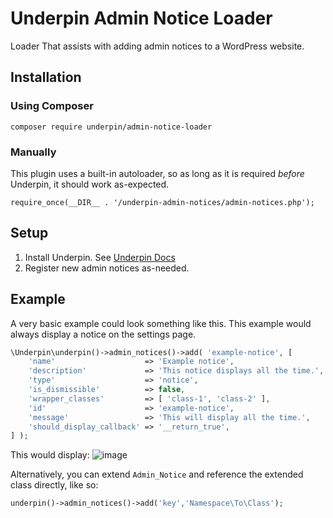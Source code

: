 # Underpin Admin Notice Loader

Loader That assists with adding admin notices to a WordPress website.

## Installation

### Using Composer

`composer require underpin/admin-notice-loader`

### Manually

This plugin uses a built-in autoloader, so as long as it is required _before_
Underpin, it should work as-expected.

`require_once(__DIR__ . '/underpin-admin-notices/admin-notices.php');`

## Setup

1. Install Underpin. See [Underpin Docs](https://www.github.com/underpin-wp/underpin)
1. Register new admin notices as-needed.

## Example

A very basic example could look something like this. This example would always display a notice on the settings page.

```php
\Underpin\underpin()->admin_notices()->add( 'example-notice', [
	'name'                    => 'Example notice',
	'description'             => 'This notice displays all the time.',
	'type'                    => 'notice',
	'is_dismissible'          => false,
	'wrapper_classes'         => [ 'class-1', 'class-2' ],
	'id'                      => 'example-notice',
	'message'                 => 'This will display all the time.',
	'should_display_callback' => '__return_true',
] );
```

This would display:
![image](https://user-images.githubusercontent.com/8210827/116904222-469c0f00-abf2-11eb-89e6-5285f63defc3.png)

Alternatively, you can extend `Admin_Notice` and reference the extended class directly, like so:

```php
underpin()->admin_notices()->add('key','Namespace\To\Class');
```